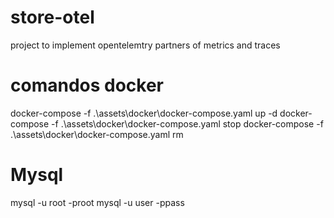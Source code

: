 # store-otel
project to implement opentelemtry partners of metrics and traces



# comandos docker
docker-compose -f .\assets\docker\docker-compose.yaml up -d
docker-compose -f .\assets\docker\docker-compose.yaml stop
docker-compose -f .\assets\docker\docker-compose.yaml rm

# Mysql
 mysql -u root -proot
 mysql -u user -ppass